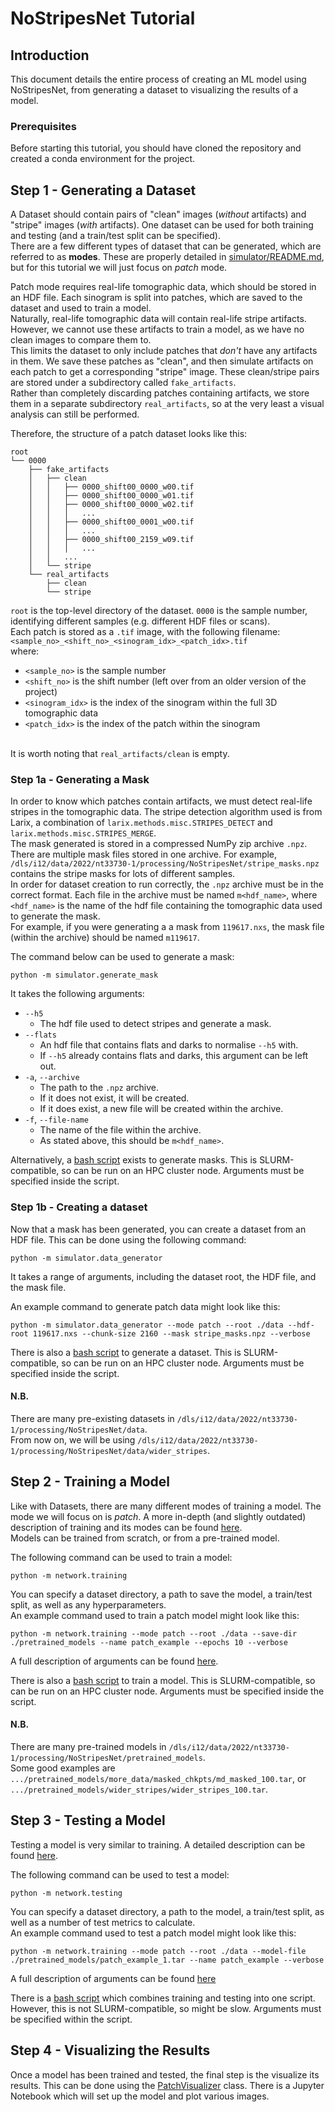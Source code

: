 # NoStripesNet Tutorial
## Introduction
This document details the entire process of creating an ML model using NoStripesNet, from generating a dataset to visualizing the results of a model.

### Prerequisites
Before starting this tutorial, you should have cloned the repository and created a conda environment for the project.


## Step 1 - Generating a Dataset
A Dataset should contain pairs of "clean" images (*without* artifacts) and "stripe" images (*with* artifacts). One dataset can be used for both training and testing (and a train/test split can be specified).<br>
There are a few different types of dataset that can be generated, which are referred to as **modes**. These are properly detailed in [simulator/README.md](simulator/README.md), but for this tutorial we will just focus on *patch* mode.<br>

Patch mode requires real-life tomographic data, which should be stored in an HDF file. Each sinogram is split into patches, which are saved to the dataset and used to train a model.<br>
Naturally, real-life tomographic data will contain real-life stripe artifacts. However, we cannot use these artifacts to train a model, as we have no clean images to compare them to.<br>
This limits the dataset to only include patches that *don't* have any artifacts in them. We save these patches as "clean", and then simulate artifacts on each patch to get a corresponding "stripe" image. These clean/stripe pairs are stored under a subdirectory called `fake_artifacts`.<br>
Rather than completely discarding patches containing artifacts, we store them in a separate subdirectory `real_artifacts`, so at the very least a visual analysis can still be performed.<br>

Therefore, the structure of a patch dataset looks like this:
```
root
└── 0000
    ├── fake_artifacts
    │   ├── clean
    │   │   ├── 0000_shift00_0000_w00.tif
    │   │   ├── 0000_shift00_0000_w01.tif
    │   │   ├── 0000_shift00_0000_w02.tif
    │   │   │   ...
    │   │   ├── 0000_shift00_0001_w00.tif
    │   │   │   ...
    │   │   ├── 0000_shift00_2159_w09.tif
    │   │   │   ...
    │   │   ...
    │   └── stripe
    └── real_artifacts
        ├── clean
        └── stripe
```
`root` is the top-level directory of the dataset.
`0000` is the sample number, identifying different samples (e.g. different HDF files or scans).
<br>Each patch is stored as a `.tif` image, with the following filename:
<br>`<sample_no>_<shift_no>_<sinogram_idx>_<patch_idx>.tif`<br>
where:
 - `<sample_no>` is the sample number
 - `<shift_no>` is the shift number (left over from an older version of the project)
 - `<sinogram_idx>` is the index of the sinogram within the full 3D tomographic data
 - `<patch_idx>` is the index of the patch within the sinogram

<br>It is worth noting that `real_artifacts/clean` is empty.

### Step 1a - Generating a Mask
In order to know which patches contain artifacts, we must detect real-life stripes in the tomographic data. The stripe detection algorithm used is from Larix, a combination of `larix.methods.misc.STRIPES_DETECT` and `larix.methods.misc.STRIPES_MERGE`.<br>
The mask generated is stored in a compressed NumPy zip archive `.npz`. There are multiple mask files stored in one archive. For example, `/dls/i12/data/2022/nt33730-1/processing/NoStripesNet/stripe_masks.npz` contains the stripe masks for lots of different samples.<br>
In order for dataset creation to run correctly, the `.npz` archive must be in the correct format. Each file in the archive must be named `m<hdf_name>`, where `<hdf_name>` is the name of the hdf file containing the tomographic data used to generate the mask.<br>
For example, if you were generating a a mask from `119617.nxs`, the mask file (within the archive) should be named `m119617`.<br>

The command below can be used to generate a mask:
```shell script
python -m simulator.generate_mask
```
It takes the following arguments:
 - `--h5`
   - The hdf file used to detect stripes and generate a mask.
 - `--flats`
   - An hdf file that contains flats and darks to normalise `--h5` with.
   - If `--h5` already contains flats and darks, this argument can be left out.
 - `-a`, `--archive`
   - The path to the `.npz` archive.
   - If it does not exist, it will be created.
   - If it does exist, a new file will be created within the archive.
 - `-f`, `--file-name`
   - The name of the file within the archive.
   - As stated above, this should be `m<hdf_name>`.
   
Alternatively, a [bash script](run_scripts/generate_mask.sh) exists to generate masks. This is SLURM-compatible, so can be run on an HPC cluster node. Arguments must be specified inside the script.

### Step 1b - Creating a dataset
Now that a mask has been generated, you can create a dataset from an HDF file.
This can be done using the following command:
```shell script
python -m simulator.data_generator
```
It takes a range of arguments, including the dataset root, the HDF file, and the mask file.<br>
    
An example command to generate patch data might look like this:
```shell script
python -m simulator.data_generator --mode patch --root ./data --hdf-root 119617.nxs --chunk-size 2160 --mask stripe_masks.npz --verbose
```

There is also a [bash script](run_scripts/data_generator.sh) to generate a dataset. This is SLURM-compatible, so can be run on an HPC cluster node. Arguments must be specified inside the script.

#### N.B.
There are many pre-existing datasets in `/dls/i12/data/2022/nt33730-1/processing/NoStripesNet/data`.<br>
From now on, we will be using `/dls/i12/data/2022/nt33730-1/processing/NoStripesNet/data/wider_stripes`.


## Step 2 - Training a Model
Like with Datasets, there are many different modes of training a model. The mode we will focus on is *patch*. A more in-depth (and slightly outdated) description of training and its modes can be found [here](network/README.md#types-of-models).<br>
Models can be trained from scratch, or from a pre-trained model.

The following command can be used to train a model:
```shell script
python -m network.training
``` 
You can specify a dataset directory, a path to save the model, a train/test split, as well as any hyperparameters.<br>
An example command used to train a patch model might look like this:
```shell script
python -m network.training --mode patch --root ./data --save-dir ./pretrained_models --name patch_example --epochs 10 --verbose
```
A full description of arguments can be found [here](network/README.md).<br>

There is also a [bash script](submit.sh) to train a model. This is SLURM-compatible, so can be run on an HPC cluster node. Arguments must be specified inside the script.

#### N.B.
There are many pre-trained models in `/dls/i12/data/2022/nt33730-1/processing/NoStripesNet/pretrained_models`.<br>
Some good examples are `.../pretrained_models/more_data/masked_chkpts/md_masked_100.tar`, or `.../pretrained_models/wider_stripes/wider_stripes_100.tar`.


## Step 3 - Testing a Model
Testing a model is very similar to training. A detailed description can be found [here](network/README.md#testing).<br>

The following command can be used to test a model:
```shell script
python -m network.testing
``` 
You can specify a dataset directory, a path to the model, a train/test split, as well as a number of test metrics to calculate.<br>
An example command used to test a patch model might look like this:
```shell script
python -m network.training --mode patch --root ./data --model-file ./pretrained_models/patch_example_1.tar --name patch_example --verbose
```
A full description of arguments can be found [here](network/README.md)

There is a [bash script](run_scripts/train_test.sh) which combines training and testing into one script. However, this is not SLURM-compatible, so might be slow. Arguments must be specified within the script.

## Step 4 - Visualizing the Results
Once a model has been trained and tested, the final step is the visualize its results. This can be done using the [PatchVisualizer](network/patch_visualizer.py) class. There is a Jupyter Notebook which will set up the model and plot various images.<br>